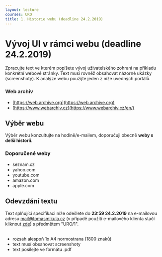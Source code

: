 ```yaml
---
layout: lecture
courses: URO
title: 1. Historie webu (deadline 24.2.2019)
---
```


# Vývoj UI v rámci webu (deadline 24.2.2019)

Zpracujte text ve kterém popíšete vývoj uživatelského zohraní na příkladu konkrétní webové stránky. Text musí rovněž obsahovat názorné ukázky (screenshoty). K analýze webu použíjte jeden z níže uvedných portálů.

### Web archiv
* [https://web.archive.org](https://web.archive.org)
* [https://www.webarchiv.cz](https://www.webarchiv.cz/en/)

## Výběr webu
Výběr webu konzultujte na hodině/e-mailem, doporučuji obecně **weby s delší historii**.

### Doporučené weby
* seznam.cz
* yahoo.com
* youtube.com
* amazon.com
* apple.com

## Odevzdání textu

Text splňující specifikaci níže odešlete do **23:59 24.2.2019** na e-mailovou adresu [mail@tomasmikula.cz](mailto:mail@tomasmikula.cz?subject=URO/1) (v případě použítí e-mailového klienta stačí kliknout [zde](mailto:mail@tomasmikula.cz?subject=URO/1)) s předmětem "URO/1".
<br>
<br>
* rozsah alespoň 1x A4 normostrana (1800 znaků)
* text musí obsahovat screenshoty
* text posílejte ve formátu .pdf
